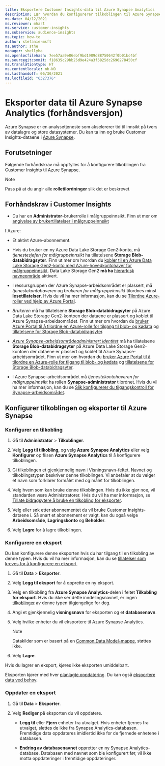 ```yaml
---
title: Eksportere Customer Insights-data til Azure Synapse Analytics
description: Lær hvordan du konfigurerer tilkoblingen til Azure Synapse Analytics.
ms.date: 04/12/2021
ms.reviewer: mhart
ms.service: customer-insights
ms.subservice: audience-insights
ms.topic: how-to
author: stefanie-msft
ms.author: sthe
manager: shellyha
ms.openlocfilehash: 7ee57aa9e86ebf9bd1989d88750642f0b01bd4bf
ms.sourcegitcommit: f18635c29bb25d9e424a3f5825dc2696278450cf
ms.translationtype: HT
ms.contentlocale: nb-NO
ms.lasthandoff: 06/30/2021
ms.locfileid: "6327376"
---
```

# <a name="export-data-to-azure-synapse-analytics-preview"></a>Eksporter data til Azure Synapse Analytics (forhåndsversjon)

Azure Synapse er en analysetjeneste som akselererer tid til innsikt på tvers av datalagre og store datasystemer. Du kan ta inn og bruke Customer Insights-dataene i [Azure Synapse](/azure/synapse-analytics/overview-what-is).

## <a name="prerequisites"></a>Forutsetninger

Følgende forhåndskrav må oppfylles for å konfigurere tilkoblingen fra Customer Insights til Azure Synapse.

> [!NOTE]
> Pass på at du angir alle **rolletilordninger** slik det er beskrevet.  

## <a name="prerequisites-in-customer-insights"></a>Forhåndskrav i Customer Insights

* Du har en **Administrator**-brukerrolle i målgruppeinnsikt. Finn ut mer om [angivelse av brukertillatelser i målgruppeinnsikt](permissions.md#assign-roles-and-permissions)

I Azure: 

- Et aktivt Azure-abonnement.

- Hvis du bruker en ny Azure Data Lake Storage Gen2-konto, må *tjenestesjefen for målgruppeinnsikt* ha tillatelsene **Storage Blob-databidragsyter**. Finn ut mer om hvordan du [kobler til en Azure Data Lake Storage Gen2-konto med Azure-hovedkontohaver for målgruppeinnsikt](connect-service-principal.md). Data Lake Storage Gen2 **må ha** [hierarkisk navneområde](/azure/storage/blobs/data-lake-storage-namespace) aktivert.

- I ressursgruppen der Azure Synapse-arbeidsområdet er plassert, må *tjenestekontohaveren* og *brukeren for målgruppeinnsikt* tilordnes minst **lesetillatelser**. Hvis du vil ha mer informasjon, kan du se [Tilordne Azure-roller ved hjelp av Azure Portal](/azure/role-based-access-control/role-assignments-portal).

- *Brukeren* må ha tillatelsene **Storage Blob-databidragsyter** på Azure Data Lake Storage Gen2-kontoen der dataene er plassert og koblet til Azure Synapse-arbeidsområdet. Finn ut mer om hvordan du [bruker Azure Portal til å tilordne en Azure-rolle for tilgang til blob- og kødata](/azure/storage/common/storage-auth-aad-rbac-portal) og [tillatelsene for Storage Blob-databidragsyter](/azure/role-based-access-control/built-in-roles#storage-blob-data-contributor).

- *[Azure Synapse-arbeidsområdeadministrert identitet](/azure/synapse-analytics/security/synapse-workspace-managed-identity)* må ha tillatelsene **Storage Blob-databidragsyter** på Azure Data Lake Storage Gen2-kontoen der dataene er plassert og koblet til Azure Synapse-arbeidsområdet. Finn ut mer om hvordan du [bruker Azure Portal til å tilordne en Azure-rolle for tilgang til blob- og kødata](/azure/storage/common/storage-auth-aad-rbac-portal) og [tillatelsene for Storage Blob-databidragsyter](/azure/role-based-access-control/built-in-roles#storage-blob-data-contributor).

- I Azure Synapse-arbeidsområdet må *tjenestekontohaveren for målgruppeinnsikt* ha rollen **Synapse-administrator** tilordnet. Hvis du vil ha mer informasjon, kan du se [Slik konfigurerer du tilgangskontroll for Synapse-arbeidsområdet](/azure/synapse-analytics/security/how-to-set-up-access-control).

## <a name="set-up-the-connection-and-export-to-azure-synapse"></a>Konfigurer tilkoblingen og eksporter til Azure Synapse

### <a name="configure-a-connection"></a>Konfigurer en tilkobling

1. Gå til **Administrator** > **Tilkoblinger**.

1. Velg **Legg til tilkobling**, og velg **Azure Synapse Analytics** eller velg **Konfigurer** op flisen **Azure Synapse Analytics** til å konfigurere tilkoblingen.

1. Gi tilkoblingen et gjenkjennelig navn i Visningsnavn-feltet. Navnet og tilkoblingstypen beskriver denne tilkoblingen. Vi anbefaler at du velger et navn som forklarer formålet med og målet for tilkoblingen.

1. Velg hvem som kan bruke denne tilkoblingen. Hvis du ikke gjør noe, vil standarden være Administratorer. Hvis du vil ha mer informasjon, se [Tillate bidragsytere å bruke en tilkobling for eksporter](connections.md#allow-contributors-to-use-a-connection-for-exports).

1. Velg eller søk etter abonnementet du vil bruke Customer Insights-dataene i. Så snart et abonnement er valgt, kan du også velge **Arbeidsområde**, **Lagringskonto** og **Beholder**.

1. Velg **Lagre** for å lagre tilkoblingen.

### <a name="configure-an-export"></a>Konfigurere en eksport

Du kan konfigurere denne eksporten hvis du har tilgang til en tilkobling av denne typen. Hvis du vil ha mer informasjon, kan du se [tillatelser som kreves for å konfigurere en eksport](export-destinations.md#set-up-a-new-export).

1. Gå til **Data** > **Eksporter**.

1. Velg **Legg til eksport** for å opprette en ny eksport.

1. Velg en tilkobling fra **Azure Synapse Analytics**-delen i feltet **Tilkobling for eksport**. Hvis du ikke ser dette inndelingsnavnet, er ingen [tilkoblinger](connections.md) av denne typen tilgjengelige for deg.

1. Angi et gjenkjennelig **visningsnavn** for eksporten og et **databasenavn**.

1. Velg hvilke enheter du vil eksportere til Azure Synapse Analytics.
   > [!NOTE]
   > Datakilder som er basert på en [Common Data Model-mappe](connect-common-data-model.md), støttes ikke.

2. Velg **Lagre**.

Hvis du lagrer en eksport, kjøres ikke eksporten umiddelbart.

Eksporten kjører med hver [planlagte oppdatering](system.md#schedule-tab). Du kan også [eksportere data ved behov](export-destinations.md#run-exports-on-demand).

### <a name="update-an-export"></a>Oppdater en eksport

1. Gå til **Data** > **Eksporter**.

1. Velg **Rediger** på eksporten du vil oppdatere.

   - **Legg til** eller **Fjern** enheter fra utvalget. Hvis enheter fjernes fra utvalget, slettes de ikke fra Synapse Analytics-databasen. Fremtidige data oppdateres imidlertid ikke for de fjernede enhetene i databasen.

   - **Endring av databasenavnet** oppretter en ny Synapse Analytics-database. Databasen med navnet som ble konfigurert før, vil ikke motta oppdateringer i fremtidige oppdateringer.
